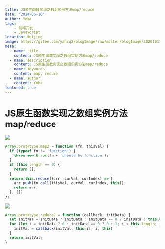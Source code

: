 ```yaml
---  
title: JS原生函数实现之数组实例方法map/reduce
date: "2020-06-16"
author: Yoha
tags:
    - 前端开发
    - JavaScript
location: Beijing
image: https://gitee.com/yancqS/blogImage/raw/master/blogImage/20201017150634.png
meta:
  - name: title
    content: JS原生函数实现之数组实例方法map/reduce
  - name: description
    content: JS原生函数实现之数组实例方法map/reduce
  - name: keywords
    content: map, reduce
  - name: author
    content: Yoha
featured: true
---
```

# JS原生函数实现之数组实例方法map/reduce

![](https://gitee.com/yancqS/blogImage/raw/master/blogImage/20201017150312.png)

```javascript
Array.prototype.map2 = function (fn, thisVal) {
  if (typeof fn != 'function') {
    throw new Error(fn + 'should be function');
  }
  if (this.length == 0) {
    return [];
  }
  return this.reduce((arr, curVal, curIndex) => {
    arr.push(fn.call(thisVal, curVal, curIndex, this));
    return arr;
  }, [])
};
```

![](https://gitee.com/yancqS/blogImage/raw/master/blogImage/20201017150326.png)

```javascript
Array.prototype.reduce2 = function (callback, initData) {
  let initVal = initData ? initData : initData == 0 ? initData : this[0];
  for (let i = initData ? 0 : initData == 0 ? 0 : 1; i < this.length; i++) {
    initVal = callback(initVal, this[i], i, this)
  }
  return initVal;
}
```

